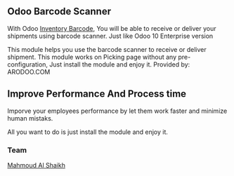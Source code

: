 Odoo Barcode Scanner
--------------------

With Odoo <a href="http://www.arodoo.com/page/stock_barckde">Inventory Barcode</a>,
You will be able to receive or deliver your shipments using barcode scanner. Just like Odoo 10 Enterprise version

This module helps you use the barcode scanner to receive or deliver shipment. 
This module works on Picking page without any pre-configuration, Just install the module and enjoy it.
Provided by: ARODOO.COM


Improve Performance And Process time
---------------------

Imporve your employees performance by let them work faster and minimize human mistaks.

All you want to do is just install the module and enjoy it.

### Team

<a href="http://www.arodoo.com/team/mahmoud">Mahmoud Al Shaikh</a>